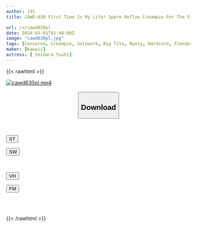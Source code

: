 ```yaml
---
author: j91
title: CAWD-630 First Time In My Life! Sperm Reflux Creampie For The First Time! 16 Shots Semen Shake Abnormal Awakening Yuhi Shitara

url: /v/cawd630pl
date: 2024-03-01T01:40:00Z
image: "cawd630pl.jpg"
tags: [Censored, Creampie, Solowork, Big Tits, Nasty, Hardcore, Slender, Acme · Orgasm	]
maker: [Kawaii]
actress: [ Shidara Yuuhi]
---
```



{{< rawhtml >}}

<div class="video" data-videoid="wJz8e9kMwyFJvw4">
    <a href="javascript:;">
        <img src="/v/cawd630pl/cawd630pl.jpg" width="WIDTH" height="HEIGHT" alt="cawd630pl.mp4" loading="lazy">
    </a>
</div>

<script type="text/javascript" src="https://j91.asia/asset/on-demand-st.js"></script>

<br>
  <link rel="stylesheet" href="https://j91.asia/asset/bs5.css">
  
  <center>
  <button class="btn btn-primary" type="button" data-bs-toggle="collapse" data-bs-target=".multi-collapse" aria-expanded="false" aria-controls="multiCollapseExample1 multiCollapseExample2"><h2>Download</h2></button></center>
</p>
<div class="row">
  <div class="col">
    <div class="collapse multi-collapse" id="multiCollapseExample1">
      <div class="card card-body">
	      	      <br>
<div class="buttons">  
<p><a href="https://streamtape.to/v/wJz8e9kMwyFJvw4" target="_blank"><button class="btn-hover color-3"><i class="fa fa-download"></i> ST</button></a></p>
<p><a href="https://cdnwish.com/alxrqx8akmce" target="_blank"><button class="btn-hover color-2"><i class="fa fa-download"></i> SW</button></a></p></div>
    </div>
  </div>
</div>
  <div class="col">
    <div class="collapse multi-collapse" id="multiCollapseExample2">
      <div class="card card-body">
	      <br>
<div class="buttons">
<p><a href="https://vidhidepro.com/f/3bxsyims5d87"><button class="btn-hover color-9"><i class="fa fa-download"></i> VH</button></a></p>
<p><a href="https://filemoon.sx/d/7xrr59209zjy"><button class="btn-hover color-8"><i class="fa fa-download"></i> FM</button></a></p></div>
<br><br>
      </div>
    </div>
  </div>
</div>

{{< /rawhtml >}}
